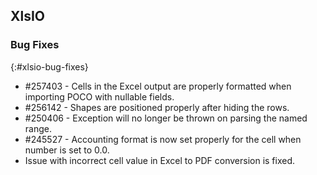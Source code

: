 ## XlsIO

### Bug Fixes
{:#xlsio-bug-fixes}

* \#257403 - Cells in the Excel output are properly formatted when importing POCO with nullable fields.
* \#256142 - Shapes are positioned properly after hiding the rows.
* \#250406 - Exception will no longer be thrown on parsing the named range.
* \#245527 - Accounting format is now set properly for the cell when number is set to 0.0.
* Issue with incorrect cell value in Excel to PDF conversion is fixed.
